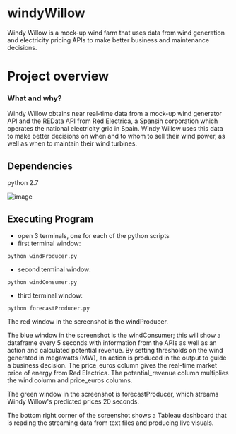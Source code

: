 # windyWillow
Windy Willow is a mock-up wind farm that uses data from wind generation and electricity pricing APIs to make better business and maintenance decisions. 

# Project overview
### What and why?

Windy Willow obtains near real-time data from a mock-up wind generator API and the REData API from Red Electrica, a Spansih corporation which operates the national electricity grid in Spain. Windy Willow uses this data to make better decisions on when and to whom to sell their wind power, as well as when to maintain their wind turbines. 

## Dependencies 
python 2.7

![image](https://user-images.githubusercontent.com/65284472/103562042-ba374500-4eba-11eb-830a-9e19f405f903.png)

## Executing Program 
* open 3 terminals, one for each of the python scripts
* first terminal window: 
```
python windProducer.py
```
* second terminal window:
```
python windConsumer.py
```
* third terminal window:
```
python forecastProducer.py
```



The red window in the screenshot is the windProducer.

The blue window in the screenshot is the windConsumer; this will show a dataframe every 5 seconds with information from the APIs as well as an action and calculated potential revenue. By setting thresholds on the wind generated in megawatts (MW), an action is produced in the output to guide a business decision. The price_euros column gives the real-time market price of energy from Red Electrica. The potential_revenue column multiplies the wind column and price_euros columns. 

The green window in the screenshot is forecastProducer, which streams Windy Willow's predicted prices 20 seconds.  

The bottom right corner of the screenshot shows a Tableau dashboard that is reading the streaming data from text files and producing live visuals.  



